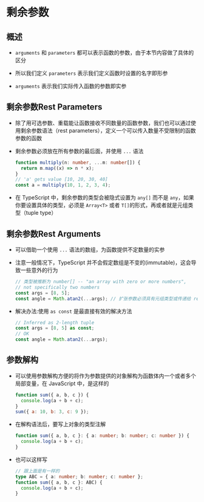 # 剩余参数

## 概述

*   `arguments` 和 `parameters` 都可以表示函数的参数，由于本节内容做了具体的区分

*   所以我们定义 `parameters` 表示我们定义函数时设置的名字即形参

*   `arguments` 表示我们实际传入函数的参数即实参

## 剩余参数Rest Parameters

*   除了用可选参数、重载能让函数接收不同数量的函数参数，我们也可以通过使用剩余参数语法（rest parameters），定义一个可以传入数量不受限制的函数参数的函数

*   剩余参数必须放在所有参数的最后面，并使用 `...` 语法

    ```typescript
    function multiply(n: number, ...m: number[]) {
      return m.map((x) => n * x);
    }
    // 'a' gets value [10, 20, 30, 40]
    const a = multiply(10, 1, 2, 3, 4);
    ```

*   在 TypeScript 中，剩余参数的类型会被隐式设置为 `any[]` 而不是 `any`，如果你要设置具体的类型，必须是 `Array<T>` 或者 `T[]`的形式，再或者就是元组类型（tuple type）

## 剩余参数Rest Arguments

*   可以借助一个使用 `...` 语法的数组，为函数提供不定数量的实参

*   注意一般情况下，TypeScript 并不会假定数组是不变的(immutable)，这会导致一些意外的行为

    ```typescript
    // 类型被推断为 number[] -- "an array with zero or more numbers",
    // not specifically two numbers
    const args = [8, 5];
    const angle = Math.atan2(...args); // 扩张参数必须具有元组类型或传递给 rest 参数
    ```

*   解决办法:使用 `as const` 是最直接有效的解决方法

    ```typescript
    // Inferred as 2-length tuple
    const args = [8, 5] as const;
    // OK
    const angle = Math.atan2(...args);
    ```

## 参数解构

*   可以使用参数解构方便的将作为参数提供的对象解构为函数体内一个或者多个局部变量，在 JavaScript 中，是这样的

    ```javascript
    function sum({ a, b, c }) {
      console.log(a + b + c);
    }
    sum({ a: 10, b: 3, c: 9 });
    ```

*   在解构语法后，要写上对象的类型注解

    ```typescript
    function sum({ a, b, c }: { a: number; b: number; c: number }) {
      console.log(a + b + c);
    }
    ```

*   也可以这样写

    ```typescript
    // 跟上面是有一样的
    type ABC = { a: number; b: number; c: number };
    function sum({ a, b, c }: ABC) {
      console.log(a + b + c);
    }
    ```
